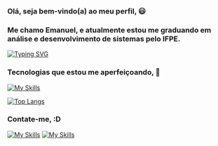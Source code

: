 ### Olá, seja bem-vindo(a) ao meu perfil, 😃
### Me chamo Emanuel, e atualmente estou me graduando em análise e desenvolvimento de sistemas pelo IFPE.

[![Typing SVG](https://readme-typing-svg.demolab.com/?lines=Develops;Coffee;Sleep)](https://git.io/typing-svg)

### Tecnologias que estou me aperfeiçoando, 🚀

[![My Skills](https://skillicons.dev/icons?i=html,css,js,ts,react,nodejs,py,mysql)](https://skillicons.dev)

[![Top Langs](https://github-readme-stats.vercel.app/api/top-langs/?username=EmanuelPereiraCruz)](https://github.com/EmanuelPereiraCruz/github-readme-stats)

### Contate-me, :D
[![My Skills](https://skillicons.dev/icons?i=linkedin&theme=dark)](https://www.linkedin.com/in/emanuel-pereira-cruz/)
[![My Skills](https://skillicons.dev/icons?i=gmail&theme=dark)](https://www.linkedin.com/in/emanuel-pereira-cruz/)
